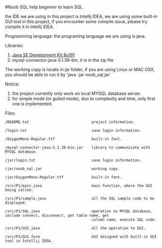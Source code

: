 #Noob SQL
help beginner to learn SQL


the IDE we are using in this project is Intellij IDEA, we are using some built-in GUI tool in this project, if you encounter some compile issue, please try compile it in Intellij IDEA.

Programming language: the programing language we are using is java.

Libraries:
1. [Java SE Development Kit 8u191](https://www.oracle.com/technetwork/java/javase/downloads/jdk8-downloads-2133151.html)
2. mysql-connector-java-5.1.39-bin, it is in the zip file

The working copy is locate in jar folder, if you are using Linux or MAC OSX, you should be able to run it by 'java -jar noob_sql.jar'

Notice:
   1. the project currently only work on local MYSQL database server.
   2. for simple mode (or guiled mode), duo to complexity and time, only first one is implemented.


Files:

    /README.txt                             project information.

    /login.txt                              save login information.

    /OxygenMono-Regular.ttf                 built-in font.

    /mysql-connector-java-5.1.39-bin.jar    library to communicate with MYSQL database.

    /jar/login.txt                          save login information.

    /jar/noob_sql.jar                       working copy.

    /jar/OxygenMono-Regular.ttf             built-in font.

    /src/P1/main.java                       main function, where the GUI being called.

    /src/P1/sample.java                     all the SQL sample code to be displayed.

    /src/P1/SQL.java                        operation to MYSQL database, include connect, disconnect, get table name, get
                                            column name, execute SQL code.

    /src/P1/GUI.java                        all the operation to GUI.

    /src/P1/GUI.form                        GUI designed with built-in GUI tool in Intellij IDEA.

